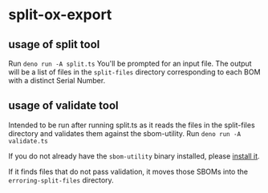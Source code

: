 # split-ox-export

## usage of split tool

Run `deno run -A split.ts` You'll be prompted for an input file. The output will
be a list of files in the `split-files` directory corresponding to each BOM with
a distinct Serial Number.

## usage of validate tool

Intended to be run after running split.ts as it reads the files in the
split-files directory and validates them against the sbom-utility. Run
`deno run -A validate.ts`

If you do not already have the `sbom-utility` binary installed, please
[install it](https://github.com/CycloneDX/sbom-utility?tab=readme-ov-file#installation).

If it finds files that do not pass validation, it moves those SBOMs into the
`erroring-split-files` directory.
